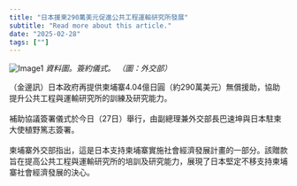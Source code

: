 ```yaml
---
title: "日本援柬290萬美元促進公共工程運輸研究所發展"
subtitle: "Read more about this article."
date: "2025-02-28"
tags: [""]
---
```


![Image1](/thumbnails/japan-aid-transport-research.jpg "Meeting")
*資料圖。簽約儀式。 （圖：外交部）*

（金邊訊）日本政府再提供柬埔寨4.04億日圓（約290萬美元）無償援助，協助提升公共工程與運輸研究所的訓練及研究能力。<br/><br/>
補助協議簽署儀式於今日（27日）舉行，由副總理兼外交部長巴速坤與日本駐柬大使植野篤志簽署。<br/><br/>
柬埔寨外交部指出，這是日本支持柬埔寨實施社會經濟發展計畫的一部分。該贈款旨在提高公共工程與運輸研究所的培訓及研究能力，展現了日本堅定不移支持柬埔寨社會經濟發展的決心。
